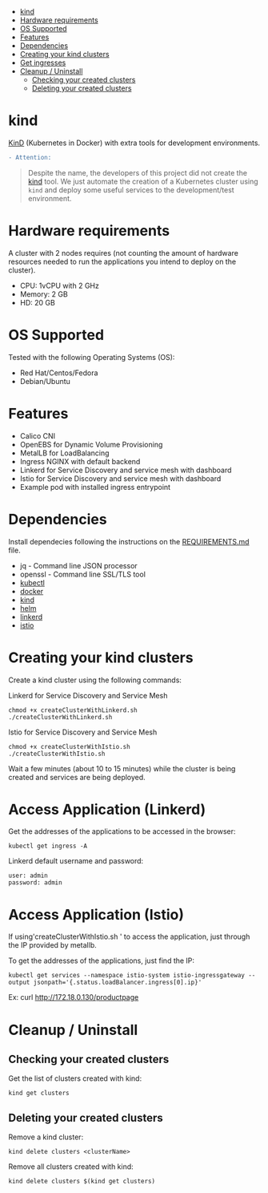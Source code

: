 <!-- TOC -->

- [kind](#kind)
- [Hardware requirements](#hardware-requirements)
- [OS Supported](#os-supported)
- [Features](#features)
- [Dependencies](#dependencies)
- [Creating your kind clusters](#creating-your-kind-clusters)
- [Get ingresses](#get-ingresses)
- [Cleanup / Uninstall](#cleanup--uninstall)
  - [Checking your created clusters](#checking-your-created-clusters)
  - [Deleting your created clusters](#deleting-your-created-clusters)

<!-- TOC -->

# kind

[KinD](https://kind.sigs.k8s.io) (Kubernetes in Docker) with extra tools for development environments.

```diff
- Attention:
```
> Despite the name, the developers of this project did not create the [kind](https://github.com/kubernetes-sigs/kind) tool. We just automate the creation of a Kubernetes cluster using ``kind`` and deploy some useful services to the development/test environment.

# Hardware requirements

A cluster with 2 nodes requires (not counting the amount of hardware resources needed to run the applications you intend to deploy on the cluster).

* CPU: 1vCPU with 2 GHz
* Memory: 2 GB
* HD: 20 GB

# OS Supported

Tested with the following Operating Systems (OS):

* Red Hat/Centos/Fedora
* Debian/Ubuntu

# Features

* Calico CNI
* OpenEBS for Dynamic Volume Provisioning
* MetalLB for LoadBalancing
* Ingress NGINX with default backend
* Linkerd for Service Discovery and service mesh with dashboard
* Istio for Service Discovery and service mesh with dashboard
* Example pod with installed ingress entrypoint

# Dependencies

Install dependecies following the instructions on the [REQUIREMENTS.md](REQUIREMENTS.md) file.

* jq - Command line JSON processor
* openssl - Command line SSL/TLS tool
* [kubectl](https://kubernetes.io/docs/tasks/tools/install-kubectl/)
* [docker](https://docs.docker.com/get-docker/)
* [kind](https://kind.sigs.k8s.io/docs/user/quick-start/#installation)
* [helm](https://helm.sh/docs/intro/install/#from-script)
* [linkerd](https://linkerd.io/docs/latest/install/)
* [istio](https://istio.io/latest/docs/setup/install/)

# Creating your kind clusters

Create a kind cluster using the following commands:

Linkerd for Service Discovery and Service Mesh
```shell
chmod +x createClusterWithLinkerd.sh
./createClusterWithLinkerd.sh
```
Istio for Service Discovery and Service Mesh
```shell
chmod +x createClusterWithIstio.sh
./createClusterWithIstio.sh
```

Wait a few minutes (about 10 to 15 minutes) while the cluster is being created and services are being deployed.

# Access Application (Linkerd) 

Get the addresses of the applications to be accessed in the browser:

```shell
kubectl get ingress -A
```

Linkerd default username and password:

```shell
user: admin
password: admin
```

# Access Application (Istio)

If using'createClusterWithIstio.sh ' to access the application, just through the IP provided by metallb. 

To get the addresses of the applications, just find the IP:

```shell
kubectl get services --namespace istio-system istio-ingressgateway --output jsonpath='{.status.loadBalancer.ingress[0].ip}'
```
Ex: curl http://172.18.0.130/productpage

# Cleanup / Uninstall

## Checking your created clusters

Get the list of clusters created with kind:

```shell
kind get clusters
```

## Deleting your created clusters

Remove a kind cluster:

```shell
kind delete clusters <clusterName>
```

Remove all clusters created with kind:

```shell
kind delete clusters $(kind get clusters)
```
